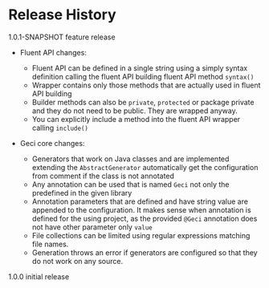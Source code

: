 # Release History

1.0.1-SNAPSHOT feature release

* Fluent API changes:
  * Fluent API can be defined in a single string using a simply syntax definition calling the fluent API building
    fluent API method `syntax()`
  * Wrapper contains only those methods that are actually used in fluent API building
  * Builder methods can also be `private`, `protected` or package private and they do not need to be public. They are
    wrapped anyway.
  * You can explicitly include a method into the fluent API wrapper calling `include()`
  
* Geci core changes:
  * Generators that work on Java classes and are implemented extending the `AbstractGenerator` automatically get
    the configuration from comment if the class is not annotated
  * Any annotation can be used that is named `Geci` not only the predefined in the given library
  * Annotation parameters that are defined and have string value are appended to the configuration. It makes sense
    when annotation is defined for the using project, as the provided `@Geci` annotation does not have other
    parameter only `value`
  * File collections can be limited using regular expressions matching file names.
  * Generation throws an error if generators are configured so that they do not work on any source.


1.0.0 initial release